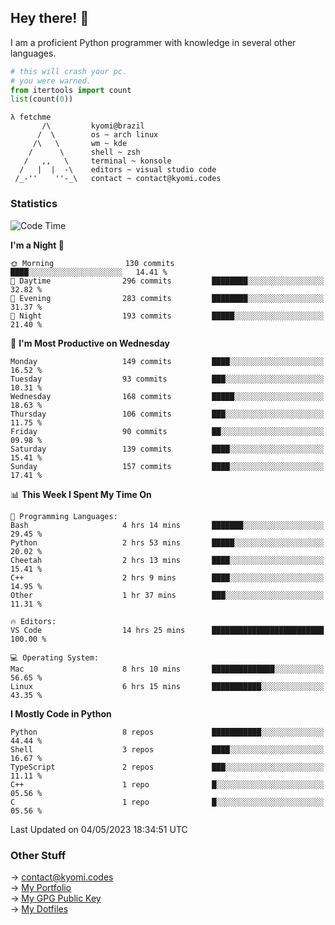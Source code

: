 ## Hey there! 👋
I am a proficient Python programmer with knowledge in several other languages.

```py
# this will crash your pc.
# you were warned.
from itertools import count
list(count(0))
```
```
λ fetchme
       /\         kyomi@brazil
      /  \        os ~ arch linux
     /\   \       wm ~ kde
    /      \      shell ~ zsh
   /   ,,   \     terminal ~ konsole
  /   |  |  -\    editors ~ visual studio code
 /_-''    ''-_\   contact ~ contact@kyomi.codes
```

### Statistics
<!--START_SECTION:waka-->
![Code Time](http://img.shields.io/badge/Code%20Time-58%20hrs%2023%20mins-blue)

**I'm a Night 🦉** 

```text
🌞 Morning                130 commits         ████░░░░░░░░░░░░░░░░░░░░░   14.41 % 
🌆 Daytime                296 commits         ████████░░░░░░░░░░░░░░░░░   32.82 % 
🌃 Evening                283 commits         ████████░░░░░░░░░░░░░░░░░   31.37 % 
🌙 Night                  193 commits         █████░░░░░░░░░░░░░░░░░░░░   21.40 % 
```
📅 **I'm Most Productive on Wednesday** 

```text
Monday                   149 commits         ████░░░░░░░░░░░░░░░░░░░░░   16.52 % 
Tuesday                  93 commits          ███░░░░░░░░░░░░░░░░░░░░░░   10.31 % 
Wednesday                168 commits         █████░░░░░░░░░░░░░░░░░░░░   18.63 % 
Thursday                 106 commits         ███░░░░░░░░░░░░░░░░░░░░░░   11.75 % 
Friday                   90 commits          ██░░░░░░░░░░░░░░░░░░░░░░░   09.98 % 
Saturday                 139 commits         ████░░░░░░░░░░░░░░░░░░░░░   15.41 % 
Sunday                   157 commits         ████░░░░░░░░░░░░░░░░░░░░░   17.41 % 
```


📊 **This Week I Spent My Time On** 

```text
💬 Programming Languages: 
Bash                     4 hrs 14 mins       ███████░░░░░░░░░░░░░░░░░░   29.45 % 
Python                   2 hrs 53 mins       █████░░░░░░░░░░░░░░░░░░░░   20.02 % 
Cheetah                  2 hrs 13 mins       ████░░░░░░░░░░░░░░░░░░░░░   15.41 % 
C++                      2 hrs 9 mins        ████░░░░░░░░░░░░░░░░░░░░░   14.95 % 
Other                    1 hr 37 mins        ███░░░░░░░░░░░░░░░░░░░░░░   11.31 % 

🔥 Editors: 
VS Code                  14 hrs 25 mins      █████████████████████████   100.00 % 

💻 Operating System: 
Mac                      8 hrs 10 mins       ██████████████░░░░░░░░░░░   56.65 % 
Linux                    6 hrs 15 mins       ███████████░░░░░░░░░░░░░░   43.35 % 
```

**I Mostly Code in Python** 

```text
Python                   8 repos             ███████████░░░░░░░░░░░░░░   44.44 % 
Shell                    3 repos             ████░░░░░░░░░░░░░░░░░░░░░   16.67 % 
TypeScript               2 repos             ███░░░░░░░░░░░░░░░░░░░░░░   11.11 % 
C++                      1 repo              █░░░░░░░░░░░░░░░░░░░░░░░░   05.56 % 
C                        1 repo              █░░░░░░░░░░░░░░░░░░░░░░░░   05.56 % 
```




 Last Updated on 04/05/2023 18:34:51 UTC
<!--END_SECTION:waka-->

### Other Stuff

→ contact@kyomi.codes<br />
→ [My Portfolio](https://kyomi.codes)<br />
→ [My GPG Public Key](https://github.com/bitterteriyaki.gpg)<br />
→ [My Dotfiles](https://github.com/bitterteriyaki/dotfiles) 
